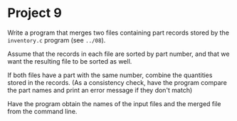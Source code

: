 # Project 9

Write a program that merges two files containing part records stored by the `inventory.c` program (see `../08`).

Assume that the records in each file are sorted by part number, and that we want the resulting file to be sorted as well.

If both files have a part with the same number, combine the quantities stored in the records. (As a consistency check, have the program compare the part names and print an error message if they don't match)

Have the program obtain the names of the input files and the merged file from the command line.
